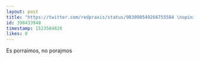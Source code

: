 ```yaml
---
layout: post
title: "https://twitter.com/redpraxis/status/983090549266755584 \nopinión acerca de esto?"
id: 398433948
timestamp: 1523504820
likes: 0
---
```


 Es porraimos, no porajmos